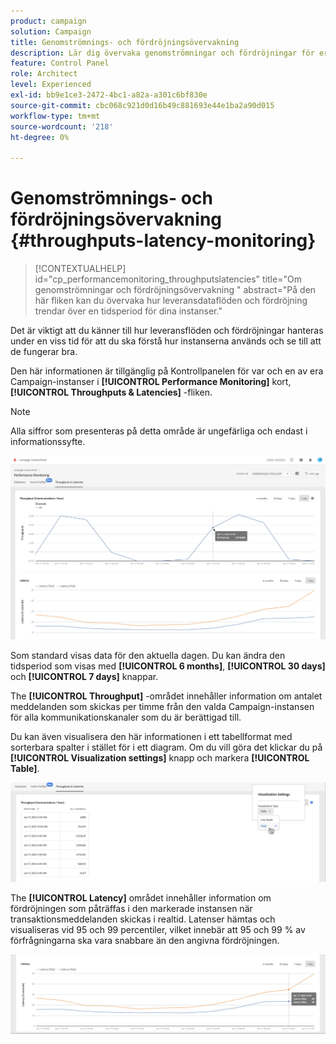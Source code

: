 ```yaml
---
product: campaign
solution: Campaign
title: Genomströmnings- och fördröjningsövervakning
description: Lär dig övervaka genomströmningar och fördröjningar för era Campaign-instanser på Kontrollpanelen.
feature: Control Panel
role: Architect
level: Experienced
exl-id: bb9e1ce3-2472-4bc1-a82a-a301c6bf830e
source-git-commit: cbc068c921d0d16b49c881693e44e1ba2a90d015
workflow-type: tm+mt
source-wordcount: '218'
ht-degree: 0%

---
```


# Genomströmnings- och fördröjningsövervakning {#throughputs-latency-monitoring}

>[!CONTEXTUALHELP]
>id="cp_performancemonitoring_throughputslatencies"
>title="Om genomströmningar och fördröjningsövervakning "
>abstract="På den här fliken kan du övervaka hur leveransdataflöden och fördröjning trendar över en tidsperiod för dina instanser."

Det är viktigt att du känner till hur leveransflöden och fördröjningar hanteras under en viss tid för att du ska förstå hur instanserna används och se till att de fungerar bra.

Den här informationen är tillgänglig på Kontrollpanelen för var och en av era Campaign-instanser i **[!UICONTROL Performance Monitoring]** kort, **[!UICONTROL Throughputs & Latencies]** -fliken.

>[!NOTE]
>
>Alla siffror som presenteras på detta område är ungefärliga och endast i informationssyfte.

![](assets/throughput-latencies-overview.png)

Som standard visas data för den aktuella dagen. Du kan ändra den tidsperiod som visas med **[!UICONTROL 6 months]**, **[!UICONTROL 30 days]** och **[!UICONTROL 7 days]** knappar.

The **[!UICONTROL Throughput]** -området innehåller information om antalet meddelanden som skickas per timme från den valda Campaign-instansen för alla kommunikationskanaler som du är berättigad till.

Du kan även visualisera den här informationen i ett tabellformat med sorterbara spalter i stället för i ett diagram. Om du vill göra det klickar du på **[!UICONTROL Visualization settings]** knapp och markera **[!UICONTROL Table]**.

![](assets/throughput-latencies-table.png)

The **[!UICONTROL Latency]** området innehåller information om fördröjningen som påträffas i den markerade instansen när transaktionsmeddelanden skickas i realtid. Latenser hämtas och visualiseras vid 95 och 99 percentiler, vilket innebär att 95 och 99 % av förfrågningarna ska vara snabbare än den angivna fördröjningen.

![](assets/throughput-latencies-latency.png)
